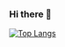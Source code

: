 ### Hi there 👋

[![Top Langs](https://github-readme-stats.vercel.app/api/top-langs/?username=jluisdeveloper&layout=compact)](https://github.com/anuraghazra/github-readme-stats)
